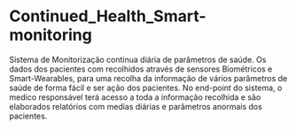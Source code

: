 # Continued_Health_Smart-monitoring
Sistema de Monitorização continua diária de parâmetros de saúde. Os dados dos pacientes com recolhidos através de sensores Biométricos e Smart-Wearables, para uma recolha da informação de vários parâmetros de saúde de forma fácil e ser ação dos pacientes. No end-point do sistema, o medico responsável terá acesso a toda a informação recolhida e são elaborados relatórios com medias diárias e parâmetros anormais dos pacientes.
